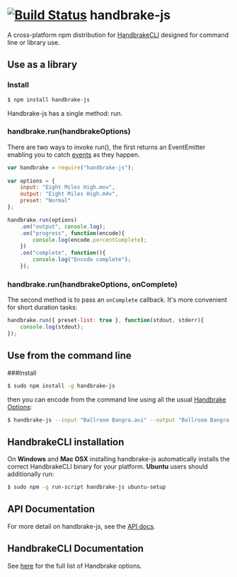 [![Build Status](https://travis-ci.org/75lb/handbrake-js.png?branch=master)](https://travis-ci.org/75lb/handbrake-js)
handbrake-js
============
A cross-platform npm distribution for [HandbrakeCLI](https://trac.handbrake.fr/wiki/CLIGuide) designed for command line or library use.

Use as a library
----------------
### Install
```sh
$ npm install handbrake-js
```

Handbrake-js has a single method: run.
### handbrake.run(handbrakeOptions)
There are two ways to invoke run(), the first returns an EventEmitter enabling you to catch [events](http://75lb.github.com/handbrake-js/classes/HandbrakeProcess.html) as they happen.
```javascript
var handbrake = require("handbrake-js");
    
var options = {
    input: "Eight Miles High.mov",
    output: "Eight Miles High.m4v",
    preset: "Normal"
};

handbrake.run(options)
    .on("output", console.log);
    .on("progress", function(encode){
        console.log(encode.percentComplete);
    })
    .on("complete", function(){ 
        console.log("Encode complete"); 
    });
```
### handbrake.run(handbrakeOptions, onComplete)
The second method is to pass an `onComplete` callback. It's more convenient for short duration tasks: 
```javascript
handbrake.run({ preset-list: true }, function(stdout, stderr){
    console.log(stdout);
});
```
Use from the command line
-----------------------------
###Install
```sh
$ sudo npm install -g handbrake-js
```

then you can encode from the command line using all the usual [Handbrake Options](https://trac.handbrake.fr/wiki/CLIGuide):
```sh
$ handbrake-js --input "Ballroom Bangra.avi" --output "Ballroom Bangra.mp4" --preset Normal
```

HandbrakeCLI installation
-------------------------
On **Windows** and **Mac OSX** installing handbrake-js automatically installs the correct HandbrakeCLI binary for your platform. **Ubuntu** users should additionally run:
```sh
$ sudo npm -g run-script handbrake-js ubuntu-setup
```

API Documentation
-----------------
For more detail on handbrake-js, see the [API docs](http://75lb.github.com/handbrake-js/classes/handbrake-js.html#method_run). 

HandbrakeCLI Documentation
--------------------------
See [here](https://trac.handbrake.fr/wiki/CLIGuide) for the full list of Handbrake options.
